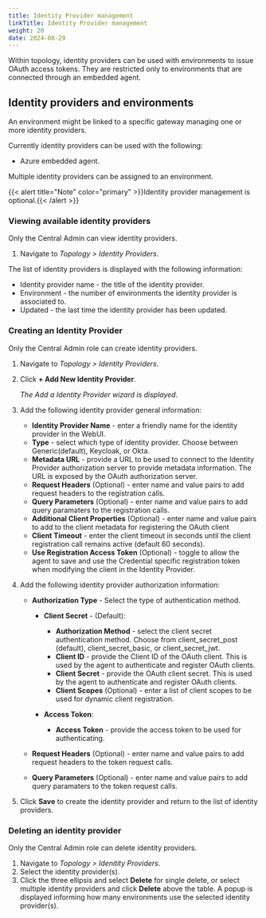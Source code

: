 ```yaml
---
title: Identity Provider management
linkTitle: Identity Provider management
weight: 20
date: 2024-08-29
---
```


Within topology, identity providers can be used with environments to issue OAuth access tokens. They are restricted only to environments that are connected through an embedded agent.

## Identity providers and environments

An environment might be linked to a specific gateway managing one or more identity providers.

Currently identity providers can be used with the following:

* Azure embedded agent.

Multiple identity providers can be assigned to an environment.

{{< alert title="Note" color="primary" >}}Identity provider management is optional.{{< /alert >}}

### Viewing available identity providers

Only the Central Admin can view identity providers.

1. Navigate to *Topology > Identity Providers*.

The list of identity providers is displayed with the following information:

* Identity provider name - the title of the identity provider.
* Environment - the number of environments the identity provider is associated to.
* Updated - the last time the identity provider has been updated.

### Creating an Identity Provider

Only the Central Admin role can create identity providers.

1. Navigate to *Topology > Identity Providers*.
2. Click **+ Add New Identity Provider**.

    *The Add a Identity Provider wizard is displayed*.

3. Add the following identity provider general information:

    * **Identity Provider Name** - enter a friendly name for the identity provider in the WebUI.
    * **Type** - select which type of identity provider. Choose between Generic(default), Keycloak, or Okta.
    * **Metadata URL** - provide a URL to be used to connect to the Identity Provider authorization server to provide metadata information. The URL is exposed by the OAuth authorization server.
    * **Request Headers** (Optional) - enter name and value pairs to add request headers to the registration calls.
    * **Query Parameters** (Optional) - enter name and value pairs to add query paramaters to the registration calls.
    * **Additional Client Properties** (Optional) - enter name and value pairs to add to the client metadata for registering the OAuth client
    * **Client Timeout** - enter the client timeout in seconds until the client registration call remains active (default 60 seconds).
    * **Use Registration Access Token** (Optional) - toggle to allow the agent to save and use the Credential specific registration token when modifying the client in the Identity Provider.

4. Add the following identity provider authorization information:

    * **Authorization Type** - Select the type of authentication method.

        * **Client Secret** - (Default):

            * **Authorization Method** - select the client secret authentication method. Choose from client_secret_post (default), client_secret_basic, or client_secret_jwt.
            * **Client ID** - provide the Client ID of the OAuth client. This is used by the agent to authenticate and register OAuth clients.
            * **Client Secret** - provide the OAuth client secret. This is used by the agent to authenticate and register OAuth clients.
            * **Client Scopes** (Optional) - enter a list of client scopes to be used for dynamic client registration.
  
        * **Access Token**:
  
            * **Access Token** - provide the access token to be used for authenticating.

    * **Request Headers** (Optional) - enter name and value pairs to add request headers to the token request calls.
    * **Query Parameters** (Optional) - enter name and value pairs to add query paramaters to the token request calls.

5. Click **Save** to create the identity provider and return to the list of identity providers.

### Deleting an identity provider

Only the Central Admin role can delete identity providers.

1. Navigate to *Topology > Idenitity Providers*.
2. Select the identity provider(s).
3. Click the three ellipsis and select **Delete** for single delete, or select multiple identity providers and click **Delete** above the table. A popup is displayed informing how many environments use the selected identity provider(s).
